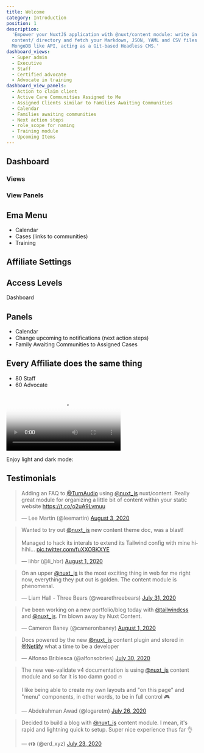 ```yaml
---
title: Welcome
category: Introduction
position: 1
description:
  'Empower your NuxtJS application with @nuxt/content module: write in a
  content/ directory and fetch your Markdown, JSON, YAML and CSV files through a
  MongoDB like API, acting as a Git-based Headless CMS.'
dashboard_views:
  - Super admin
  - Executive
  - Staff
  - Certified advocate
  - Advocate in training
dashboard_view_panels:
  - Action to claim client
  - Active Care Communities Assigned to Me
  - Assigned Clients similar to Families Awaiting Communities
  - Calendar
  - Families awaiting communities
  - Next action steps
  - role_scope for naming
  - Training module
  - Upcoming Items
---
```


## Dashboard

### Views

<base-list v-bind:items="dashboard_views"></base-list>

### View Panels

<base-list v-bind:items="dashboard_view_panels"></base-list>

## Ema Menu

- Calendar
- Cases (links to communities)
- Training

## Affiliate Settings

## Access Levels

Dashboard

## Panels

- Calendar
- Change upcoming to notifications (next action steps)
- Family Awaiting Communities to Assigned Cases

## Every Affiliate does the same thing

- 80 Staff
- 60 Advocate

<video poster="https://res.cloudinary.com/nuxt/video/upload/v1588091670/nuxt-content_wxnjje.jpg" loop playsinline controls>
  <source src="https://res.cloudinary.com/nuxt/video/upload/v1588091670/nuxt-content_wxnjje.webm" type="video/webm" />
  <source src="https://res.cloudinary.com/nuxt/video/upload/v1588091670/nuxt-content_wxnjje.mp4" type="video/mp4" />
  <source src="https://res.cloudinary.com/nuxt/video/upload/v1588091670/nuxt-content_wxnjje.ogv" type="video/ogg" />
</video>

<p class="flex items-center">Enjoy light and dark mode: <color-switcher class="p-2"></color-switcher></p>

## Testimonials

<blockquote class="twitter-tweet"><p lang="en" dir="ltr">Adding an FAQ to <a href="https://twitter.com/turnaudio?ref_src=twsrc%5Etfw">@TurnAudio</a> using <a href="https://twitter.com/nuxt_js?ref_src=twsrc%5Etfw">@nuxt_js</a> nuxt/content. Really great module for organizing a little bit of content within your static website <a href="https://t.co/o2uA9Lvmuu">https://t.co/o2uA9Lvmuu</a></p>&mdash; Lee Martin (@leemartin) <a href="https://twitter.com/leemartin/status/1290374428107341830?ref_src=twsrc%5Etfw">August 3, 2020</a></blockquote>

<blockquote class="twitter-tweet"><p lang="en" dir="ltr">Wanted to try out <a href="https://twitter.com/nuxt_js?ref_src=twsrc%5Etfw">@nuxt_js</a> new content theme doc, was a blast!<br><br>Managed to hack its interals to extend its Tailwind config with mine hihihi... <a href="https://t.co/fuXXOBKXYE">pic.twitter.com/fuXXOBKXYE</a></p>&mdash; lihbr (@li_hbr) <a href="https://twitter.com/li_hbr/status/1289536277897834497?ref_src=twsrc%5Etfw">August 1, 2020</a></blockquote>

<blockquote class="twitter-tweet"><p lang="en" dir="ltr">On an upper <a href="https://twitter.com/nuxt_js?ref_src=twsrc%5Etfw">@nuxt_js</a> is the most exciting thing in web for me right now, everything they put out is golden. The content module is phenomenal.</p>&mdash; Liam Hall - Three Bears (@wearethreebears) <a href="https://twitter.com/wearethreebears/status/1289345099214725120?ref_src=twsrc%5Etfw">July 31, 2020</a></blockquote>

<blockquote class="twitter-tweet"><p lang="en" dir="ltr">I&#39;ve been working on a new portfolio/blog today with <a href="https://twitter.com/tailwindcss?ref_src=twsrc%5Etfw">@tailwindcss</a> and <a href="https://twitter.com/nuxt_js?ref_src=twsrc%5Etfw">@nuxt_js</a>. I&#39;m blown away by Nuxt Content.</p>&mdash; Cameron Baney (@cameronbaney) <a href="https://twitter.com/cameronbaney/status/1289671455559413761?ref_src=twsrc%5Etfw">August 1, 2020</a></blockquote>

<blockquote class="twitter-tweet"><p lang="en" dir="ltr">Docs powered by the new <a href="https://twitter.com/nuxt_js?ref_src=twsrc%5Etfw">@nuxt_js</a> content plugin and stored in <a href="https://twitter.com/Netlify?ref_src=twsrc%5Etfw">@Netlify</a> what a time to be a developer</p>&mdash; Alfonso Bribiesca (@alfonsobries) <a href="https://twitter.com/alfonsobries/status/1288653236833062913?ref_src=twsrc%5Etfw">July 30, 2020</a></blockquote>

<blockquote class="twitter-tweet"><p lang="en" dir="ltr">The new vee-validate v4 documentation is using <a href="https://twitter.com/nuxt_js?ref_src=twsrc%5Etfw">@nuxt_js</a> content module and so far it is too damn good 🔥<br><br>I like being able to create my own layouts and &quot;on this page&quot; and &quot;menu&quot; components, in other words, to be in full control 🎮</p>&mdash; Abdelrahman Awad (@logaretm) <a href="https://twitter.com/logaretm/status/1287526576847048705?ref_src=twsrc%5Etfw">July 26, 2020</a></blockquote>

<blockquote class="twitter-tweet"><p lang="en" dir="ltr">Decided to build a blog with <a href="https://twitter.com/nuxt_js?ref_src=twsrc%5Etfw">@nuxt_js</a> content module. I mean, it&#39;s rapid and lightning quick to setup. Super nice experience thus far 👌</p>&mdash; 𝖊𝖗𝖉 (@erd_xyz) <a href="https://twitter.com/erd_xyz/status/1286395125447483394?ref_src=twsrc%5Etfw">July 23, 2020</a></blockquote>

<script async src="https://platform.twitter.com/widgets.js" charset="utf-8"></script>
